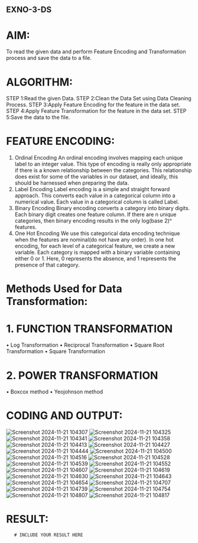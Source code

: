## EXNO-3-DS

# AIM:
To read the given data and perform Feature Encoding and Transformation process and save the data to a file.

# ALGORITHM:
STEP 1:Read the given Data.
STEP 2:Clean the Data Set using Data Cleaning Process.
STEP 3:Apply Feature Encoding for the feature in the data set.
STEP 4:Apply Feature Transformation for the feature in the data set.
STEP 5:Save the data to the file.

# FEATURE ENCODING:
1. Ordinal Encoding
An ordinal encoding involves mapping each unique label to an integer value. This type of encoding is really only appropriate if there is a known relationship between the categories. This relationship does exist for some of the variables in our dataset, and ideally, this should be harnessed when preparing the data.
2. Label Encoding
Label encoding is a simple and straight forward approach. This converts each value in a categorical column into a numerical value. Each value in a categorical column is called Label.
3. Binary Encoding
Binary encoding converts a category into binary digits. Each binary digit creates one feature column. If there are n unique categories, then binary encoding results in the only log(base 2)ⁿ features.
4. One Hot Encoding
We use this categorical data encoding technique when the features are nominal(do not have any order). In one hot encoding, for each level of a categorical feature, we create a new variable. Each category is mapped with a binary variable containing either 0 or 1. Here, 0 represents the absence, and 1 represents the presence of that category.

# Methods Used for Data Transformation:
  # 1. FUNCTION TRANSFORMATION
• Log Transformation
• Reciprocal Transformation
• Square Root Transformation
• Square Transformation
  # 2. POWER TRANSFORMATION
• Boxcox method
• Yeojohnson method

# CODING AND OUTPUT:
![Screenshot 2024-11-21 104307](https://github.com/user-attachments/assets/3149ec2f-c31d-4e58-bf51-46e65284349e)
![Screenshot 2024-11-21 104325](https://github.com/user-attachments/assets/0d2e2e51-645d-4bc7-8750-c8334521adc9)
![Screenshot 2024-11-21 104341](https://github.com/user-attachments/assets/db3e9884-a5d4-45a0-871e-765e32aa311a)
![Screenshot 2024-11-21 104358](https://github.com/user-attachments/assets/3cdae6b6-fb62-4214-a0ec-7e3c81678621)
![Screenshot 2024-11-21 104413](https://github.com/user-attachments/assets/2007d194-1b5e-4481-9d47-109b4e1dbbc5)
![Screenshot 2024-11-21 104427](https://github.com/user-attachments/assets/a45d19d8-96bf-48dd-9cc8-83f741b2ce47)
![Screenshot 2024-11-21 104444](https://github.com/user-attachments/assets/39f4b22c-2bf4-4c4b-8bb2-cf97edc29a58)
![Screenshot 2024-11-21 104500](https://github.com/user-attachments/assets/03161ff9-4ba7-4648-a9d1-1e7420e57fb6)
![Screenshot 2024-11-21 104516](https://github.com/user-attachments/assets/4b2841a7-6554-466c-82fd-9f51083b75bf)
![Screenshot 2024-11-21 104528](https://github.com/user-attachments/assets/3a782942-a6fb-404e-8a3f-d6302463f0d5)
![Screenshot 2024-11-21 104539](https://github.com/user-attachments/assets/c5c3691d-901f-4e3c-ad48-cdc5e0c2f301)
![Screenshot 2024-11-21 104552](https://github.com/user-attachments/assets/9863edc0-8739-40d2-90e1-eb728a4af997)
![Screenshot 2024-11-21 104607](https://github.com/user-attachments/assets/c5cdab9c-59c1-4e94-bba7-bde81d0a71bd)
![Screenshot 2024-11-21 104619](https://github.com/user-attachments/assets/0b26b1f3-d566-4984-970d-8649e044251e)
![Screenshot 2024-11-21 104630](https://github.com/user-attachments/assets/6f106966-b76a-42b7-a79f-5415a7cf2c08)
![Screenshot 2024-11-21 104643](https://github.com/user-attachments/assets/ef437bf0-af3e-4498-8825-5221c1bb7297)
![Screenshot 2024-11-21 104654](https://github.com/user-attachments/assets/8d19eb97-7ae2-4af9-8103-19d2383b3bf2)
![Screenshot 2024-11-21 104707](https://github.com/user-attachments/assets/f33cdc4c-a9d2-400b-be36-6ee50c14feaa)
![Screenshot 2024-11-21 104739](https://github.com/user-attachments/assets/3739c5af-b6fe-454b-afcf-7d76a7a74677)
![Screenshot 2024-11-21 104754](https://github.com/user-attachments/assets/1a0f8a9b-19a8-4683-b210-8a68eaa97ef8)
![Screenshot 2024-11-21 104807](https://github.com/user-attachments/assets/657544bb-b809-46ca-b999-cfed0634baa3)
![Screenshot 2024-11-21 104817](https://github.com/user-attachments/assets/cfdf06ca-bd73-403f-a34c-e52fb0524383)

# RESULT:
       # INCLUDE YOUR RESULT HERE

       
